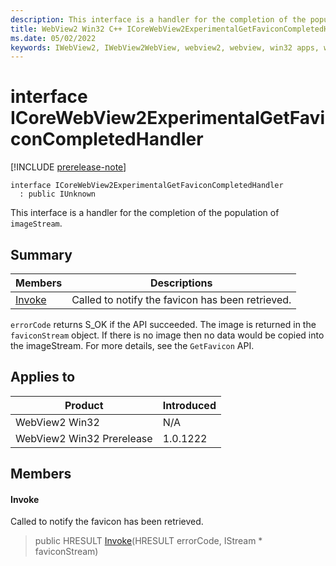 ```yaml
---
description: This interface is a handler for the completion of the population of `imageStream`.
title: WebView2 Win32 C++ ICoreWebView2ExperimentalGetFaviconCompletedHandler
ms.date: 05/02/2022
keywords: IWebView2, IWebView2WebView, webview2, webview, win32 apps, win32, edge, ICoreWebView2, ICoreWebView2Controller, browser control, edge html, ICoreWebView2ExperimentalGetFaviconCompletedHandler
---
```


# interface ICoreWebView2ExperimentalGetFaviconCompletedHandler

[!INCLUDE [prerelease-note](../includes/prerelease-note.md)]

```
interface ICoreWebView2ExperimentalGetFaviconCompletedHandler
  : public IUnknown
```

This interface is a handler for the completion of the population of `imageStream`.

## Summary

 Members                        | Descriptions
--------------------------------|---------------------------------------------
[Invoke](#invoke) | Called to notify the favicon has been retrieved.

`errorCode` returns S_OK if the API succeeded. The image is returned in the `faviconStream` object. If there is no image then no data would be copied into the imageStream. For more details, see the `GetFavicon` API.

## Applies to

Product                         | Introduced
--------------------------------|---------------------------------------------
WebView2 Win32            |    N/A
WebView2 Win32 Prerelease |    1.0.1222

## Members

#### Invoke

Called to notify the favicon has been retrieved.

> public HRESULT [Invoke](#invoke)(HRESULT errorCode, IStream * faviconStream)

